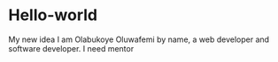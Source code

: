 # Hello-world
My new idea
I am Olabukoye Oluwafemi by name, a web developer and software developer.
I need mentor
